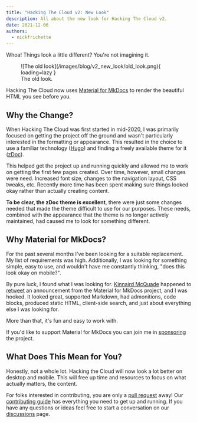 ```yaml
---
title: "Hacking The Cloud v2: New Look"
description: All about the new look for Hacking The Cloud v2.
date: 2021-12-06
authors:
  - nickfrichette
---
```

Whoa! Things look a little different? You're not imagining it.

<figure markdown>
  ![The old look](/images/blog/v2_new_look/old_look.png){ loading=lazy }
  <figcaption>The old look.</figcaption>
</figure>

Hacking The Cloud now uses [Material for MkDocs](https://squidfunk.github.io/mkdocs-material/) to render the beautiful HTML you see before you.

## Why the Change?
When Hacking The Cloud was first started in mid-2020, I was primarily focused on getting the project off the ground and wasn't particularly interested in the formatting or appearance. This resulted in the choice to use a familiar technology ([Hugo](https://gohugo.io/)) and finding a freely available theme for it ([zDoc](https://github.com/zzossig/hugo-theme-zdoc)).

This helped get the project up and running quickly and allowed me to work on getting the first few pages created. Over time, however, small changes were need. Increased font size, changes to the navigation layout, CSS tweaks, etc. Recently more time has been spent making sure things looked okay rather than actually creating content.

__To be clear, the zDoc theme is excellent__, there were just some changes needed that made the theme difficult to use for our purposes. These needs, combined with the appearance that the theme is no longer actively maintained, had caused me to look for something different.

## Why Material for MkDocs?
For the past several months I've been looking for a suitable replacement. My list of requirements was high. Additionally, I was looking for something simple, easy to use, and wouldn't have me constantly thinking, "does this look okay on mobile?".

By pure luck, I found what I was looking for. [Kinnaird McQuade](https://twitter.com/kmcquade3) happened to [retweet](https://twitter.com/kmcquade3/status/1465024645409738760) an announcement from the Material for MkDocs project, and I was hooked. It looked great, supported Markdown, had admonitions, code blocks, produced static HTML, client-side search, and just about everything else I was looking for. 

More than that, it's fun and easy to work with.

If you'd like to support Material for MkDocs you can join me in [sponsoring](https://squidfunk.github.io/mkdocs-material/insiders/#how-to-become-a-sponsor) the project.

## What Does This Mean for You?
Honestly, not a whole lot. Hacking the Cloud will now look a lot better on desktop and mobile. This will free up time and resources to focus on what actually matters, the content.

For folks interested in contributing, you are only a [pull request](https://github.com/Hacking-the-Cloud/hackingthe.cloud/pulls) away! Our [contributing guide](https://github.com/Hacking-the-Cloud/hackingthe.cloud#contributing) has everything you need to get up and running. If you have any questions or ideas feel free to start a conversation on our [discussions](https://github.com/Hacking-the-Cloud/hackingthe.cloud/discussions) page.
